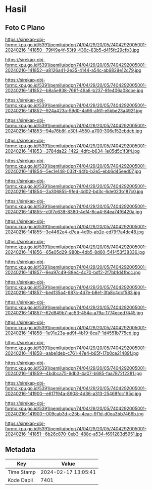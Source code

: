 # Hasil

## Foto C Plano

https://sirekap-obj-formc.kpu.go.id/5391/pemilu/pdpr/74/04/29/20/05/7404292005001-20240216-141850--79f49e4f-53f9-436c-83b5-d415fc29cfb3.jpg

https://sirekap-obj-formc.kpu.go.id/5391/pemilu/pdpr/74/04/29/20/05/7404292005001-20240216-141852--a8126a41-2e35-4144-a54c-ab6829e12c79.jpg

https://sirekap-obj-formc.kpu.go.id/5391/pemilu/pdpr/74/04/29/20/05/7404292005001-20240216-141852--b8a5e838-766f-49a8-b237-81e406a08cbe.jpg

https://sirekap-obj-formc.kpu.go.id/5391/pemilu/pdpr/74/04/29/20/05/7404292005001-20240216-141852--924a423a-59d0-4a96-a161-e5bbe23a492f.jpg

https://sirekap-obj-formc.kpu.go.id/5391/pemilu/pdpr/74/04/29/20/05/7404292005001-20240216-141853--94a76b8f-e30f-4550-a700-306e152cbdcb.jpg

https://sirekap-obj-formc.kpu.go.id/5391/pemilu/pdpr/74/04/29/20/05/7404292005001-20240216-141853--3784da22-1422-4dfc-b634-1e05d5c1f3f4.jpg

https://sirekap-obj-formc.kpu.go.id/5391/pemilu/pdpr/74/04/29/20/05/7404292005001-20240216-141854--5ec1e148-032f-44fb-b2e5-ebb6d45eed07.jpg

https://sirekap-obj-formc.kpu.go.id/5391/pemilu/pdpr/74/04/29/20/05/7404292005001-20240216-141854--2a306855-9fed-4d02-bd3c-6de023b187c0.jpg

https://sirekap-obj-formc.kpu.go.id/5391/pemilu/pdpr/74/04/29/20/05/7404292005001-20240216-141855--c0f7c638-8380-4ef4-8ca4-84ea74f6420a.jpg

https://sirekap-obj-formc.kpu.go.id/5391/pemilu/pdpr/74/04/29/20/05/7404292005001-20240216-141855--3e4462e4-d7ea-4d9b-ab2e-ed79f7a4dc48.jpg

https://sirekap-obj-formc.kpu.go.id/5391/pemilu/pdpr/74/04/29/20/05/7404292005001-20240216-141856--65e05d29-980b-4db5-8d60-541453f38336.jpg

https://sirekap-obj-formc.kpu.go.id/5391/pemilu/pdpr/74/04/29/20/05/7404292005001-20240216-141857--9ea97c49-88e4-4c70-bdf2-2f7bb1d4fbcc.jpg

https://sirekap-obj-formc.kpu.go.id/5391/pemilu/pdpr/74/04/29/20/05/7404292005001-20240216-141857--bed135a4-687a-4d7e-b8e1-3fa8c4dcf583.jpg

https://sirekap-obj-formc.kpu.go.id/5391/pemilu/pdpr/74/04/29/20/05/7404292005001-20240216-141857--62d849b7-ac53-454a-a79a-1774eced7445.jpg

https://sirekap-obj-formc.kpu.go.id/5391/pemilu/pdpr/74/04/29/20/05/7404292005001-20240216-141858--1e91e23a-ad9f-4b19-8ca7-1d4551b775cd.jpg

https://sirekap-obj-formc.kpu.go.id/5391/pemilu/pdpr/74/04/29/20/05/7404292005001-20240216-141858--aabe1deb-c761-47e4-b65f-17b0ce21489f.jpg

https://sirekap-obj-formc.kpu.go.id/5391/pemilu/pdpr/74/04/29/20/05/7404292005001-20240216-141859--4bdbca75-6db3-4a07-b685-faa7872f2381.jpg

https://sirekap-obj-formc.kpu.go.id/5391/pemilu/pdpr/74/04/29/20/05/7404292005001-20240216-141900--e617f94a-8908-4d36-a313-25468fdc195d.jpg

https://sirekap-obj-formc.kpu.go.id/5391/pemilu/pdpr/74/04/29/20/05/7404292005001-20240216-141900--009cab3d-c25b-4eac-9f1d-d0ea3bb7466b.jpg

https://sirekap-obj-formc.kpu.go.id/5391/pemilu/pdpr/74/04/29/20/05/7404292005001-20240216-141851--6b26c870-0eb3-488c-a534-f691283d5951.jpg


## Metadata

| Key        | Value               |
| ---------- | ------------------- |
| Time Stamp | 2024-02-17 13:05:41 |
| Kode Dapil | 7401                |



